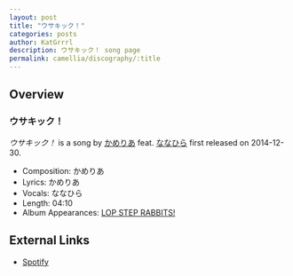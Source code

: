 ```yaml
---
layout: post
title: "ウサキック！"
categories: posts
author: KatGrrrl
description: ウサキック！ song page
permalink: camellia/discography/:title
---
```


## Overview

### ウサキック！

*ウサキック！* is a song by [かめりあ](/camellia) feat. [ななひら](#) first released on 2014-12-30.

* Composition: かめりあ
* Lyrics: かめりあ
* Vocals: ななひら
* Length: 04:10
* Album Appearances: [LOP STEP RABBITS!](<{% link postsInclude/_posts/camellia/albums/LOP-STEP-RABBITS!/2023-12-06-LOP-STEP-RABBITS!.md %}>)

## External Links

* [Spotify](https://open.spotify.com/track/6IYornhrZuLNH3imca0MTr?si=0a962387c3704100)
